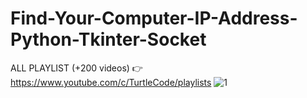 # Find-Your-Computer-IP-Address-Python-Tkinter-Socket
ALL PLAYLIST (+200 videos) 👉 https://www.youtube.com/c/TurtleCode/playlists
![1](https://user-images.githubusercontent.com/85156399/183295417-ad6af3e2-d572-4d43-8cc1-bdc989b63568.png)
